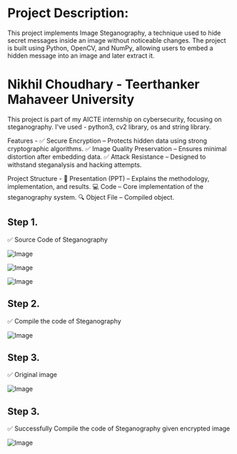 # Project Description:
This project implements Image Steganography, a technique used to hide secret messages inside an image without noticeable changes. 
The project is built using Python, OpenCV, and NumPy, allowing users to embed a hidden message into an image and later extract it.


# Nikhil Choudhary - Teerthanker Mahaveer University 

This project is part of my AICTE internship on cybersecurity, focusing on steganography.
I've used - python3, cv2 library, os and string library.

Features - ✅ Secure Encryption – Protects hidden data using strong cryptographic algorithms. ✅ Image Quality Preservation – Ensures minimal distortion after embedding data. ✅ Attack Resistance – Designed to withstand steganalysis and hacking attempts.

Project Structure - 📄 Presentation (PPT) – Explains the methodology, implementation, and results. 💻 Code – Core implementation of the steganography system. 🔍 Object File – Compiled object.

## Step 1.
 ✅ Source Code of Steganography
 
![Image](https://github.com/user-attachments/assets/1ef41f4c-926c-447d-a6a7-6462b4e2990d)

![Image](https://github.com/user-attachments/assets/8eae251d-a868-4a1c-8f6b-f8071d92c056)

![Image](https://github.com/user-attachments/assets/f746eb8c-e055-4ba3-891b-f167a9c6d095)

## Step 2.
 ✅ Compile the code of Steganography

 ![Image](https://github.com/user-attachments/assets/2f6a2be9-8857-4df5-bca7-c0d6f4f9181f)

 ## Step 3.
 
 ✅ Original image
 
![Image](https://github.com/user-attachments/assets/a27bff92-0e47-491e-9584-833d3c6e5192)

 ## Step 3.
 
 ✅ Successfully Compile the code of Steganography given encrypted image

 ![Image](https://github.com/user-attachments/assets/67068940-101e-4c1c-8f7d-3485da84e863)
